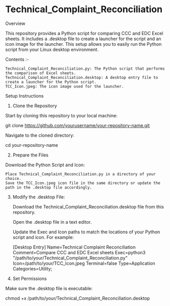 # Technical_Complaint_Reconciliation

Overview

This repository provides a Python script for comparing CCC and EDC Excel sheets. It includes a .desktop file to create a launcher for the script and an icon image for the launcher. This setup allows you to easily run the Python script from your Linux desktop environment.

Contents :-

    Technical_Complaint_Reconciliation.py: The Python script that performs the comparison of Excel sheets.
    Technical_Complaint_Reconciliation.desktop: A desktop entry file to create a launcher for the Python script.
    TCC_Icon.jpeg: The icon image used for the launcher.

Setup Instructions
1. Clone the Repository

Start by cloning this repository to your local machine:

git clone https://github.com/yourusername/your-repository-name.git

Navigate to the cloned directory:

cd your-repository-name

2. Prepare the Files

Download the Python Script and Icon:

    Place Technical_Complaint_Reconciliation.py in a directory of your choice.
    Save the TCC_Icon.jpeg icon file in the same directory or update the path in the .desktop file accordingly.

3. Modify the .desktop File:

    Download the Technical_Complaint_Reconciliation.desktop file from this repository.

    Open the .desktop file in a text editor.

    Update the Exec and Icon paths to match the locations of your Python script and icon. For example:

    [Desktop Entry]
    Name=Technical Complaint Reconciliation
    Comment=Compare CCC and EDC Excel sheets
    Exec=python3 "/path/to/your/Technical_Complaint_Reconciliation.py"
    Icon=/path/to/your/TCC_Icon.jpeg
    Terminal=false
    Type=Application
    Categories=Utility;

3. Set Permissions

Make sure the .desktop file is executable:

chmod +x /path/to/your/Technical_Complaint_Reconciliation.desktop

